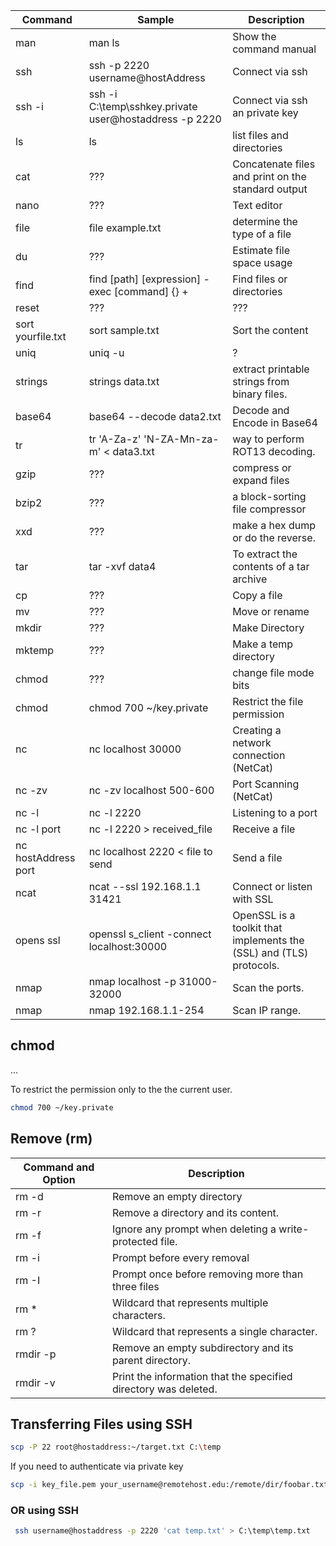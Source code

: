 | Command | Sample | Description |
| --- | --- | --- |
| man | man ls | Show the command manual |
| ssh | ssh -p 2220 username@hostAddress | Connect via ssh |
| ssh -i | ssh -i C:\temp\sshkey.private user@hostaddress -p 2220  | Connect via ssh an private key |
| ls | ls | list files and directories |
| cat | ??? | Concatenate files and print on the standard output |
| nano | ??? | Text editor |
| file | file example.txt |  determine the type of a file |
| du | ??? | Estimate file space usage |
| find | find [path] [expression] -exec [command] {} + | Find files or directories |
| reset | ??? | ??? |
| sort yourfile.txt | sort sample.txt | Sort the content |
| uniq | uniq -u | ? |
| strings | strings data.txt | extract printable strings from binary files. |
| base64 | base64 --decode data2.txt | Decode and Encode in Base64  |
| tr | tr 'A-Za-z' 'N-ZA-Mn-za-m' < data3.txt | way to perform ROT13 decoding. |
| gzip | ??? | compress or expand files |
| bzip2 | ??? | a block-sorting file compressor |
| xxd | ??? | make a hex dump or do the reverse. |
| tar | tar -xvf data4 | To extract the contents of a tar archive |
| cp | ??? | Copy a file |
| mv | ??? | Move or rename |
| mkdir | ??? | Make Directory |
| mktemp | ??? | Make a temp directory |
| chmod | ??? | change file mode bits |
| chmod | chmod 700 ~/key.private | Restrict the file permission |
| nc | nc localhost 30000 | Creating a network connection (NetCat) |
| nc -zv | nc -zv localhost 500-600 | Port Scanning (NetCat) |
| nc -l | nc -l 2220 | Listening to a port |
| nc -l port | nc -l 2220 > received_file | Receive a file |
| nc hostAddress port | nc localhost 2220 < file to send | Send a file |
| ncat | ncat --ssl 192.168.1.1 31421 | Connect or listen with SSL |
| opens ssl | openssl s_client -connect localhost:30000 | OpenSSL is a toolkit that implements the (SSL) and (TLS) protocols. |
| nmap | nmap localhost -p 31000-32000 | Scan the ports. |
| nmap | nmap 192.168.1.1-254 | Scan IP range. |






## chmod
...

To restrict the permission only to the the current user.
```bash
chmod 700 ~/key.private
```

## Remove (rm)
| Command and Option | Description |
| --- | --- |
| rm -d | Remove an empty directory |
| rm -r | Remove a directory and its content. |
| rm -f | Ignore any prompt when deleting a write-protected file. |
| rm -i | Prompt before every removal |
| rm -I | Prompt once before removing more than three files |
| rm * | Wildcard that represents multiple characters. |
| rm ? | Wildcard that represents a single character. |
| rmdir -p | Remove an empty subdirectory and its parent directory. |
| rmdir -v | Print the information that the specified directory was deleted. |

## Transferring Files using SSH  

```bash
scp -P 22 root@hostaddress:~/target.txt C:\temp
```
If you need to authenticate via private key
```bash
scp -i key_file.pem your_username@remotehost.edu:/remote/dir/foobar.txt /local/dir
```

### OR using SSH
```bash
 ssh username@hostaddress -p 2220 'cat temp.txt' > C:\temp\temp.txt
 ```